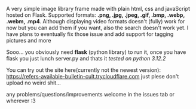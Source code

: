 A very simple image library frame made with plain html, css and javaScript hosted on Flask.
Supported formats: **.png, .jpg, .jpeg, .gif, .bmp, .webp, .webm, .mp4**.
Although displaying video formats doesn't (fully) work for now but you can add them if you want,
also the search doesn't work yet.
I have plans to eventually fix those issue and add support for tagging pictures and more

Sooo... you obviously need **flask** (python library) to run it,
once you have flask you just lunch server.py and thats it
*tested on python 3.12.2*

You can try out the site here(currently not the newest version): https://refers-available-bulletin-cult.trycloudflare.com
just plese don't upload no weird shit...

any problems/questions/improvements welcome in the issues tab or wherever :3
